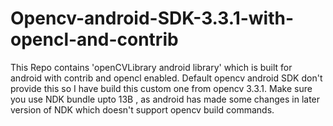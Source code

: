 # Opencv-android-SDK-3.3.1-with-opencl-and-contrib
This Repo contains 'openCVLibrary android library' which is built for android with contrib and opencl enabled. Default opencv android SDK don't provide this so I have build this custom one from opencv 3.3.1. Make sure you use NDK bundle upto 13B , as android has made some changes in later version of NDK which doesn't support opencv build commands. 
